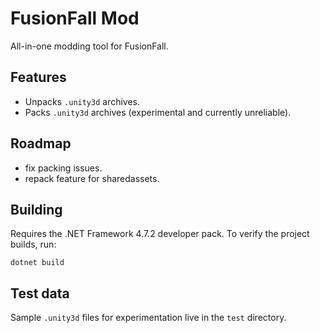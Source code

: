 # FusionFall Mod

All-in-one modding tool for FusionFall.

## Features
- Unpacks `.unity3d` archives.
- Packs `.unity3d` archives (experimental and currently unreliable).

## Roadmap
- fix packing issues.
- repack feature for sharedassets.

## Building
Requires the .NET Framework 4.7.2 developer pack. To verify the project builds, run:

```
dotnet build
```

## Test data
Sample `.unity3d` files for experimentation live in the `test` directory.
